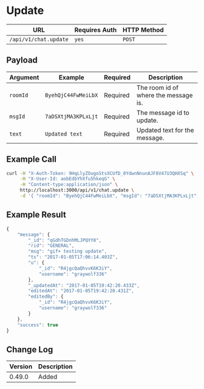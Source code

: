 # Update

| URL                   | Requires Auth | HTTP Method |
| --------------------- | ------------- | ----------- |
| `/api/v1/chat.update` | `yes`         | `POST`      |

## Payload

| Argument | Example             | Required | Description                          |
| -------- | ------------------- | -------- | ------------------------------------ |
| `roomId` | `ByehQjC44FwMeiLbX` | Required | The room id of where the message is. |
| `msgId`  | `7aDSXtjMA3KPLxLjt` | Required | The message id to update.            |
| `text`   | `Updated text`      | Required | Updated text for the message.        |

## Example Call

```bash
curl -H "X-Auth-Token: 9HqLlyZOugoStsXCUfD_0YdwnNnunAJF8V47U3QHXSq" \
     -H "X-User-Id: aobEdbYhXfu5hkeqG" \
     -H "Content-type:application/json" \
     http://localhost:3000/api/v1/chat.update \
     -d '{ "roomId": "ByehQjC44FwMeiLbX", "msgId": "7aDSXtjMA3KPLxLjt", "text": "Updated text" }'
```

## Example Result

```javascript
{
    "message": {
        "_id": "qGdhTGDnhMLJPQYY8",
        "rid": "GENERAL",
        "msg": "gif+ testing update",
        "ts": "2017-01-05T17:06:14.403Z",
        "u": {
            "_id": "R4jgcQaQhvvK6K3iY",
            "username": "graywolf336"
        },
        "_updatedAt": "2017-01-05T19:42:20.433Z",
        "editedAt": "2017-01-05T19:42:20.431Z",
        "editedBy": {
            "_id": "R4jgcQaQhvvK6K3iY",
            "username": "graywolf336"
        }
    },
    "success": true
}
```

## Change Log

| Version | Description |
| ------- | ----------- |
| 0.49.0  | Added       |
